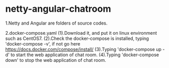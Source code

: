 # netty-angular-chatroom
1.Netty and Angular are folders of source codes.

2.docker-compose.yaml
  (1).Download it, and put it on linux environment such as CentOS7.
  (2).Check the docker-compose is installed, typing 'docker-compose -v', if not go here https://docs.docker.com/compose/install/
  (3).Typing 'docker-compose up -d' to start the web application of chat room.
  (4).Typing 'docker-compose down' to stop the web application of chat room.
  
  
